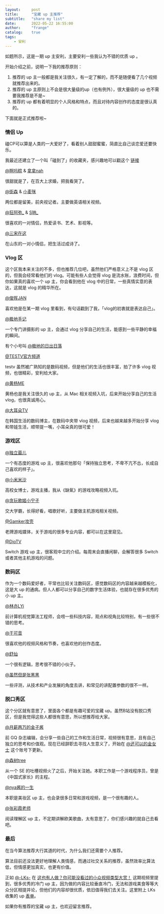 ```yaml
---
layout:     post
title:      "宝藏 up 主推荐"
subtitle:   "share my list"
date:       2022-05-22 16:55:00
author:     "frange"
catalog:    true
tags:
    - 安利
---
```


如题所示，这是一期 up 主安利，主要安利一些我认为不错的优质 up 。

开始介绍之前，说明一下我的推荐原则：

1. 推荐的 up 主一般都是我关注很久，有一定了解的，而不是随便看了几个视频就推荐出来的。
2. 推荐的 up 主原则上不会是很大量级的up（也有例外），很大量级的 up 也不需要我推荐是不是~
3. 推荐的 up 都有着明显的个人风格和特点，而且对待内容创作的态度是很认真的。

下面就是正式推荐啦~

### 情侣 Up

磕CP可以算是人类的一大爱好了，看着别人甜甜蜜蜜，简直比自己谈恋爱还要快乐。

我最近还建立了一个叫「磕到了」的收藏夹，感兴趣地可以戳这个 [链接](https://space.bilibili.com/56294830/favlist?fid=1576814330&ftype=create)

[@啊吗粽](https://space.bilibili.com/7552204) & [拿拿nah](https://space.bilibili.com/520149726)

很甜就是了，在百大上求婚，把我看哭了。

[@街森](https://space.bilibili.com/12861708) & [小麦咪](https://space.bilibili.com/251718)

两位都是留美，前央视记者。主要做英语相关视频。

[@狂阿弥_](https://space.bilibili.com/3433092) & [S呐_](https://space.bilibili.com/273139194)

很喜欢的一对情侣，热爱读书、艺术、影视等。

[@三宋在这](https://space.bilibili.com/32025839)

在山东的一对小情侣，把生活过成诗了。

### Vlog 区

这个区我本来关注的不多，但也推荐几位吧，虽然他们严格意义上不是 vlog 区的，但我会经常看他们的 vlog。可能有些人会觉得 vlog 是流水账，浪费时间，但你如果真的喜欢一个 up 主，你会看到他在 vlog 中的日常，一些真情实意的表达，这就是 vlog 的精华所在。

[@俊晖JAN](https://space.bilibili.com/392991395)

喜欢他是在某一期 vlog 里看到，有句话戳到了我，「vlog的初衷就是表达自己」。

[@极地手记](https://space.bilibili.com/6314588)

一个专门讲摄影的 up 主，会通过 vlog 分享自己的生活，能感到一些平静的幸福的瞬间。

有个小号叫 [@极地的日出日落](https://space.bilibili.com/391082832)

[@TESTV官方频道](https://space.bilibili.com/11336264)

testv 虽然被广熟知的是数码视频，但是他们的生活也很丰富，拍了许多 vlog 视频，也很精彩，安利给大家。

[@黄杨ME](https://space.bilibili.com/91527228)

黄杨也是我关注很久的 up 主，从 Mac 相关视频入坑，后来开始分享自己的生活 vlog，也很真诚用心。

[@大耳朵TV](https://space.bilibili.com/286187082)

在韩国生活的数码博主，在数码中夹带 vlog 视频，后来也越来越多开始分享 vlog 和带娃生活，顺带提一嘴，小耳朵真的很可爱！

### 游戏区

[@独立菌儿](https://space.bilibili.com/102984190)

一个有态度的游戏 up 主，很喜欢他那句「保持独立思考，不卑不亢不怂，长成自己喜欢的样子」。

[@小米米沙](https://space.bilibili.com/78507973)

高校女博士，游戏主播，我从《缺氧》的游戏攻略视频入坑。

[@贪玩歌姬小宁子](https://space.bilibili.com/27899754)

交大学霸，长得好看，唱歌好听，主要做主机游戏相关视频。

[@Gamker攻壳](https://space.bilibili.com/13297724)

老牌游戏媒体，关于游戏的很多专业内容，都可以在这里窥见。

[@DioTV](https://space.bilibili.com/4296924)

Switch 游戏 up 主，很客观中立的介绍。每周末会直播闲聊，会解答很多 Switch 或者其他主机游戏的问题。

### 数码区

作为一个数码爱好者，平常也比较关注数码区，感觉数码区的内容越来越模板化，这是大 up 的通病。但人人都可以分享自己的数字生活体验，也就存在很多优秀的小 up 主。

[@林亦LYi](https://space.bilibili.com/4401694)

前计算机视觉算法工程师，会唠一些科技内容，观点和视角比较特别，有一些很不错的思考。

[@于可音](https://space.bilibili.com/1604499246)

很喜欢他的视频风格和节奏，也喜欢他的创作态度。

[@舒灿](https://space.bilibili.com/25577001)

一个很有逻辑，思考很不错的小伙子。

[@虽然但是张黑黑](https://space.bilibili.com/474447695)

一些评测，从技术和产业发展的角度去讲，和常见的讲配置参数的很不一样。

### 脱口秀区

这个分区就有意思了，里面各个都是有趣可爱的宝藏 up。虽然B站没有脱口秀区，但是我觉得这些人都很有意思，所以想推荐给大家。

[@月薪两万的金子酱](https://space.bilibili.com/548729259)

前 GQ 杂志编辑，会分享一些自己的工作和生活日常，视频很有意思，且有自己独立的思考和价值观。现在已经辞职去寻找人生意义了，开始在 [@还可以的金女士](https://space.bilibili.com/2129244392) 这个账号下更新。

[@森树tree](https://space.bilibili.com/349516380)

从一个 SE 的吐槽视频火了之后，开始关注她。本职工作是一个游戏程序员，曾是《中国式家长》的主程。

[@nya酱的一生](https://space.bilibili.com/1885078)

本职是美妆区 up 主，也会录很多日常和游戏视频，是一个很有趣的人。

[@张彩霞老师](https://space.bilibili.com/526321804)

阅读理解区 up 主，不定期讲解欧美歌曲，太有意思了，你们感兴趣的就自己去看吧。

### 最后

在当今算法推荐大行其道的时代，为什么我们还需要个人推荐。

算法目前还没法更好地理解人类情感，而通过社交关系的推荐，虽然效率比算法低，但情感更加真实，也更有价值。

正如 [@-LKs-](https://space.bilibili.com/125526) 在 [这也有人做？你可能没看过的小众视频类型大赏！](https://www.bilibili.com/video/BV1W34y1o7BQ) 这期视频里提到，很多优秀的冷门 up 主，因为做的内容比较垂直冷门，无法和游戏美食等等大众分区相提并论，但他们的内容却很优质，依旧值得我们去关注。这里附上 LKs 收集的 up [表单](docs.qq.com/sheet/DZHNFSnhzT0lQc1Zi)。

如果你有推荐的宝藏 up 主，也欢迎留言推荐。